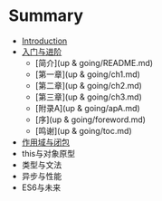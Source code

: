 # Summary

* [Introduction](README.md)
* [入门与进阶](ru-men-yu-jin-jie.md)
  * [简介](up & going/README.md)
  * [第一章](up & going/ch1.md)
  * [第二章](up & going/ch2.md)
  * [第三章](up & going/ch3.md)
  * [附录A](up & going/apA.md)
  * [序](up & going/foreword.md)
  * [鸣谢](up & going/toc.md)
* [作用域与闭包](zuo-yong-yu-yu-bi-bao.md)
* this与对象原型
* 类型与文法
* 异步与性能
* ES6与未来


